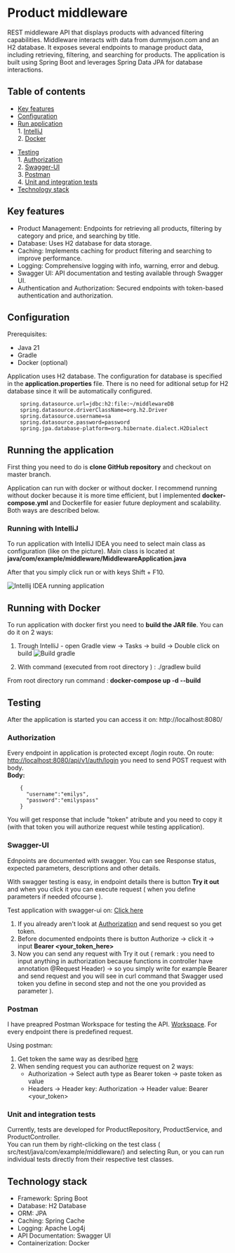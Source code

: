 # Product middleware
REST middleware API that displays products with advanced filtering capabilities.
Middleware interacts with data from dummyjson.com and an H2 database.
It exposes several endpoints to manage product data, including retrieving, filtering, and searching for products.
The application is built using Spring Boot and leverages Spring Data JPA for database interactions.

## Table of contents
* [Key features](#Key-features)<br>
* [Configuration](#Configuration)<br>
* [Run application](#Running-the-application)<br>
        1. [IntelliJ](#Running-with-IntelliJ)<br>
        2. [Docker](#Running-with-Docker)<br>      
- [Testing](#Testing)<br>
        1. [Authorization](#Authorization)<br>
        2. [Swagger-UI](#Swagger-UI)<br>
        3. [Postman](#Postman)<br>
        4. [Unit and integration tests](#Unit-and-integration-tests)<br>
- [Technology stack](#Technology-stack)                 

## Key features
- Product Management: Endpoints for retrieving all products, filtering by category and price, and searching by title.
- Database: Uses H2 database for data storage.
- Caching: Implements caching for product filtering and searching to improve performance.
- Logging: Comprehensive logging with info, warning, error and debug.
- Swagger UI: API documentation and testing available through Swagger UI.
- Authentication and Authorization: Secured endpoints with token-based authentication and authorization.

## Configuration

Prerequisites:
-  Java 21
-  Gradle
-  Docker (optional)

Application uses H2 database. The configuration for database is specified in the **application.properties** file.
There is no need for aditional setup for H2 database since it will be automatically configured.

        spring.datasource.url=jdbc:h2:file:~/middlewareDB
        spring.datasource.driverClassName=org.h2.Driver
        spring.datasource.username=sa
        spring.datasource.password=password
        spring.jpa.database-platform=org.hibernate.dialect.H2Dialect

## Running the application

First thing you need to do is **clone GitHub repository** and checkout on master branch.

Application can run with docker or without docker. I recommend running without docker because it is more time efficient, but I implemented **docker-compose.yml** and Dockerfile for easier future deployment and scalability. Both ways are described below.

### Running with IntelliJ
To run application with IntelliJ IDEA you need to select main class as configuration (like on the picture).
Main class is located at **java/com/example/middleware/MiddlewareApplication.java**

After that you simply click run or with keys Shift + F10.

![Intellij IDEA running application](https://github.com/BrunoPavlovic/product-middleware/assets/100703459/19ed1e9e-ed6c-44e3-b2e6-cc761076e2fd)

## Running with Docker
To run application with docker first you need to **build the JAR file**. You can do it on 2 ways:
  1. Trough IntelliJ - open Gradle view -> Tasks -> build -> Double click on build
     ![Build gradle](https://github.com/BrunoPavlovic/product-middleware/assets/100703459/6bac376b-d2f8-43a5-8a78-306ad642a679)

  2. With command (executed from root directory ) : ./gradlew build

From root directory run command : **docker-compose up -d --build**


## Testing 
After the application is started you can access it on: http://localhost:8080/

### Authorization
Every endpoint in application is protected except /login route.
On route: [http://localhost:8080/api/v1/auth/login](http://localhost:8080/api/v1/auth/login) you need to send POST request with body.<br>
**Body:**

        {
          "username":"emilys",
          "password":"emilyspass"
        }

You will get response that include "token" atribute and you need to copy it (with that token you will authorize request while testing application).

### Swagger-UI
Ednpoints are documented with swagger. You can see Response status, expected parameters, descriptions and other details.

With swagger testing is easy, in endpoint details there is button **Try it out** and when you click it you can execute request ( when you define parameters if needed ofcourse ).

Test application with swagger-ui on: [Click here](http://localhost:8080/swagger-ui/index.html#/)

1. If you already aren't look at [Authorization](#Authorization) and send request so you get token.
2. Before documented endpoints there is button Authorize -> click it -> input **Bearer <your_token_here>**
3. Now you can send any request with Try it out ( remark : you need to input anything in authorization because functions in controller have annotation @Request Header) -> so you simply write for example Bearer and send request and you will see in curl command that Swagger used token you define in second step and not the one you provided as parameter ).

### Postman
I have preapred Postman Workspace for testing the API. [Workspace](https://app.getpostman.com/join-team?invite_code=d835f3834911b6c14b292ddbeab18e23&target_code=8a62904c9ab51154f401740baafde1b3).
For every endpoint there is predefined request.

Using postman:
1. Get token the same way as desribed [here](#Authorization)
2. When sending request you can authorize request on 2 ways:
   - Authorization -> Select auth type as Bearer token -> paste token as value
   - Headers -> Header key: Authorization -> Header value: Bearer <your_token>

### Unit and integration tests
Currently, tests are developed for ProductRepository, ProductService, and ProductController.<br>
You can run them by right-clicking on the test class ( src/test/java/com/example/middleware/)  and selecting Run, or you can run individual tests directly from their respective test classes.

## Technology stack
- Framework: Spring Boot
- Database: H2 Database
- ORM: JPA
- Caching: Spring Cache
- Logging: Apache Log4j
- API Documentation: Swagger UI
- Containerization: Docker

